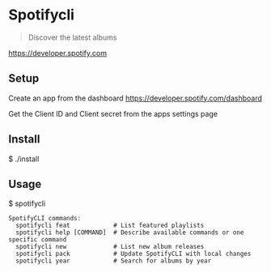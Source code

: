 # Spotifycli

> Discover the latest albums

https://developer.spotify.com

## Setup

Create an app from the dashboard https://developer.spotify.com/dashboard

Get the Client ID and Client secret from the apps settings page

## Install

$ ./install

## Usage

$ spotifycli

```
SpotifyCLI commands:
  spotifycli feat            # List featured playlists
  spotifycli help [COMMAND]  # Describe available commands or one specific command
  spotifycli new             # List new album releases
  spotifycli pack            # Update SpotifyCLI with local changes
  spotifycli year            # Search for albums by year
```
